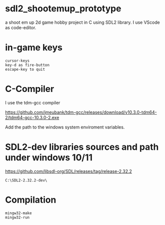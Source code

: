 # sdl2_shootemup_prototype
a shoot em up 2d game hobby project in C using SDL2 library. I use VScode as code-editor.

# in-game keys

    cursor-keys
    key-d as fire-button
    escape-key to quit

    
# C-Compiler 

I use the tdm-gcc compiler 


https://github.com/jmeubank/tdm-gcc/releases/download/v10.3.0-tdm64-2/tdm64-gcc-10.3.0-2.exe


Add the path to the windows system enviroment variables.

# SDL2-dev libraries sources and path under windows 10/11

https://github.com/libsdl-org/SDL/releases/tag/release-2.32.2

    C:\SDL2-2.32.2-dev\

# Compilation

    mingw32-make
    mingw32-run

